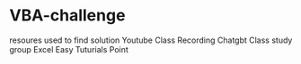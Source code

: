 # VBA-challenge
resoures used to find solution
Youtube
Class Recording
Chatgbt
Class study group
Excel Easy
Tuturials Point
